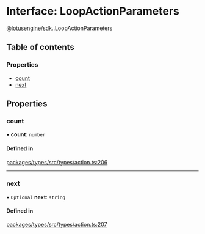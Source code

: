# Interface: LoopActionParameters

[@lotusengine/sdk](../wiki/@lotusengine.sdk).[<internal>](../wiki/@lotusengine.sdk.%3Cinternal%3E).LoopActionParameters

## Table of contents

### Properties

- [count](../wiki/@lotusengine.sdk.%3Cinternal%3E.LoopActionParameters#count)
- [next](../wiki/@lotusengine.sdk.%3Cinternal%3E.LoopActionParameters#next)

## Properties

### count

• **count**: `number`

#### Defined in

[packages/types/src/types/action.ts:206](https://github.com/lotusengine/sdk/blob/fdb90a3/packages/types/src/types/action.ts#L206)

___

### next

• `Optional` **next**: `string`

#### Defined in

[packages/types/src/types/action.ts:207](https://github.com/lotusengine/sdk/blob/fdb90a3/packages/types/src/types/action.ts#L207)
